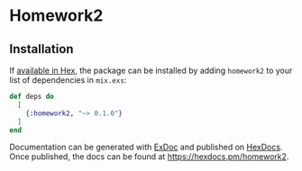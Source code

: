# Homework2

## Installation

If [available in Hex](https://hex.pm/docs/publish), the package can be installed
by adding `homework2` to your list of dependencies in `mix.exs`:

```elixir
def deps do
  [
    {:homework2, "~> 0.1.0"}
  ]
end
```

Documentation can be generated with [ExDoc](https://github.com/elixir-lang/ex_doc)
and published on [HexDocs](https://hexdocs.pm). Once published, the docs can
be found at <https://hexdocs.pm/homework2>.
